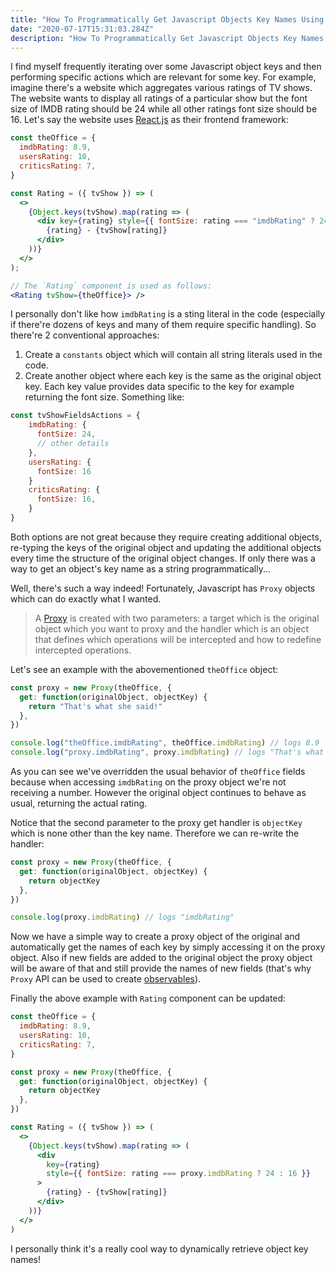 ```yaml
---
title: "How To Programmatically Get Javascript Objects Key Names Using Proxy API"
date: "2020-07-17T15:31:03.284Z"
description: "How To Programmatically Get Javascript Objects Key Names Using Proxy API"
---
```


I find myself frequently iterating over some Javascript object keys and then performing specific actions which are relevant for some key. For example, imagine there's a website which aggregates various ratings of TV shows. The website wants to display all ratings of a particular show but the font size of IMDB rating should be 24 while all other ratings font size should be 16. Let's say the website uses [React.js](https://reactjs.org/) as their frontend framework:

```jsx
const theOffice = {
  imdbRating: 8.9,
  usersRating: 10,
  criticsRating: 7,
}

const Rating = ({ tvShow }) => (
  <>
    {Object.keys(tvShow).map(rating => (
      <div key={rating} style={{ fontSize: rating === "imdbRating" ? 24 : 16 }}>
        {rating} - {tvShow[rating]}
      </div>
    ))}
  </>
);

// The `Rating` component is used as follows:
<Rating tvShow={theOffice}> />
```

I personally don't like how `imdbRating` is a sting literal in the code (especially if there're dozens of keys and many of them require specific handling). So there're 2 conventional approaches:

1. Create a `constants` object which will contain all string literals used in the code.
2. Create another object where each key is the same as the original object key. Each key value provides data specific to the key for example returning the font size. Something like:

```js
const tvShowFieldsActions = {
    imdbRating: {
      fontSize: 24,
      // other details
    },
    usersRating: {
      fontSize: 16
    }
    criticsRating: {
      fontSize: 16,
    }
}
```

Both options are not great because they require creating additional objects, re-typing the keys of the original object and updating the additional objects every time the structure of the original object changes. If only there was a way to get an object's key name as a string programmatically...

Well, there's such a way indeed! Fortunately, Javascript has `Proxy` objects which can do exactly what I wanted.

> A [Proxy](https://developer.mozilla.org/en-US/docs/Web/JavaScript/Reference/Global_Objects/Proxy) is created with two parameters: a target which is the original object which you want to proxy and the handler which is an object that defines which operations will be intercepted and how to redefine intercepted operations.

Let's see an example with the abovementioned `theOffice` object:

```js
const proxy = new Proxy(theOffice, {
  get: function(originalObject, objectKey) {
    return "That's what she said!"
  },
})

console.log("theOffice.imdbRating", theOffice.imdbRating) // logs 8.9
console.log("proxy.imdbRating", proxy.imdbRating) // logs "That's what she said!"
```

As you can see we've overridden the usual behavior of `theOffice` fields because when accessing `imdbRating` on the proxy object we're not receiving a number. However the original object continues to behave as usual, returning the actual rating.

Notice that the second parameter to the proxy get handler is `objectKey` which is none other than the key name. Therefore we can re-write the handler:

```js
const proxy = new Proxy(theOffice, {
  get: function(originalObject, objectKey) {
    return objectKey
  },
})

console.log(proxy.imdbRating) // logs "imdbRating"
```

Now we have a simple way to create a proxy object of the original and automatically get the names of each key by simply accessing it on the proxy object. Also if new fields are added to the original object the proxy object will be aware of that and still provide the names of new fields (that's why `Proxy` API can be used to create [observables](https://github.com/indiejs/structures)).

Finally the above example with `Rating` component can be updated:

```jsx
const theOffice = {
  imdbRating: 8.9,
  usersRating: 10,
  criticsRating: 7,
}

const proxy = new Proxy(theOffice, {
  get: function(originalObject, objectKey) {
    return objectKey
  },
})

const Rating = ({ tvShow }) => (
  <>
    {Object.keys(tvShow).map(rating => (
      <div
        key={rating}
        style={{ fontSize: rating === proxy.imdbRating ? 24 : 16 }}
      >
        {rating} - {tvShow[rating]}
      </div>
    ))}
  </>
)
```

I personally think it's a really cool way to dynamically retrieve object key names!
